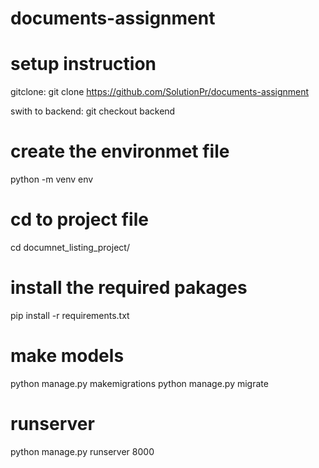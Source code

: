 # documents-assignment

# setup instruction
gitclone: git clone https://github.com/SolutionPr/documents-assignment

swith to backend: git checkout backend

# create the  environmet file
python -m venv env

# cd to project file
cd documnet_listing_project/

# install the required pakages
pip install -r requirements.txt

# make models 
python manage.py makemigrations
python manage.py migrate


# runserver 
python manage.py runserver 8000
